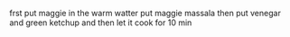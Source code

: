 frst put maggie in the warm watter
put maggie massala 
then put venegar and green ketchup
and then let it cook for 10 min
